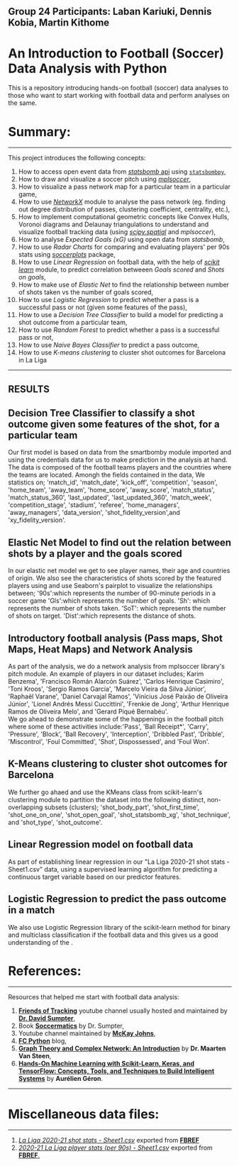 ## Group 24 Participants: Laban Kariuki, Dennis Kobia, Martin Kithome

# An Introduction to Football (Soccer) Data Analysis with Python
This is a repository introducing hands-on football (soccer) data analyses to those who want to start working with football data and perform analyses on the same.

# Summary:
---

This project introduces the following concepts:
1. How to access open event data from [*statsbomb* api](https://github.com/statsbomb/open-data#:~:text=StatsBomb%20Open%20Data%20Welcome%20to%20the%20StatsBomb%20Open,encourage%20new%20research%20and%20analysis%20at%20all%20levels.) using [`statsbombpy`](https://github.com/statsbomb/statsbombpy),
2. How to draw and visualize a soccer pitch using [*mplsoccer*](https://mplsoccer.readthedocs.io/en/latest/index.html), 
3. How to visualize a pass network map for a particular team in a particular game,
4. How to use [*NetworkX*](https://networkx.org/) module to analyse the pass network (eg. finding out degree distribution of passes, clustering coefficient, centrality, etc.), 
5. How to implement computational geometric concepts like Convex Hulls, Voronoi diagrams and Delaunay triangulations to understand and visualize football tracking data (using [*scipy.spatial*](https://docs.scipy.org/doc/scipy/reference/spatial.html) and *mplsoccer*),
6. How to analyse *Expected Goals (xG)* using open data from *statsbomb*,
7. How to use *Radar Charts* for comparing and evaluating players' per 90s stats using [*soccerplots*](https://github.com/Slothfulwave612/soccerplots/blob/master/docs/radar_chart.md) package,
8. How to use *Linear Regression* on football data, with the help of [*scikit learn*](https://scikit-learn.org/stable/index.html) module, to predict correlation betweeen *Goals scored* and *Shots on goals*,
9. How to make use of *Elastic Net* to find the relationship between number of shots taken vs the number of goals scored,  
10. How to use *Logistic Regression* to predict whether a pass is a successful pass or not (given some features of the pass), 
11. How to use a *Decision Tree Classifier* to build a model for predicting a shot outcome from a particular team, 
12. How to use *Random Forest* to predict whether a pass is a successful pass or not,
13. How to use *Naive Bayes Classifier* to predict a pass outcome,
14. How to use *K-means clustering* to cluster shot outcomes for Barcelona in La Liga
---

## RESULTS

## Decision Tree Classifier to classify a shot outcome given some features of the shot, for a particular team
Our first model is based on data from the smartbomby module imported and using the credentials data for us to make prediction in the analysis at hand. The data is composed of the football teams players and the countries where the teams are located. Amongh the fields contained in the data, We statistics on; 'match_id', 'match_date', 'kick_off', 'competition', 'season',   'home_team', 'away_team', 'home_score', 'away_score', 'match_status', 'match_status_360', 'last_updated', 'last_updated_360', 'match_week', 'competition_stage', 'stadium', 'referee', 'home_managers', 'away_managers', 'data_version', 'shot_fidelity_version',and  'xy_fidelity_version'.
      
## Elastic Net Model to find out the relation between shots by a player and the goals scored
In our elastic net model  we get to see player names, their age and countries of origin. We also see the characteristics of shots scored by the featured players using and use Seaborn's pairplot to visualize the relationships between;
  '90s':which represents the number of 90-minute periods in a soccer game
  'Gls':which represents the number of goals.
  'Sh': which represents the number of shots taken.
  'SoT': which represents the number of shots on target.
  'Dist':which represents the distance of shots.
 
## Introductory football analysis (Pass maps, Shot Maps, Heat Maps) and Network Analysis
As part of the analysis, we do a network analysis from mplsoccer library's pitch module. An example of players in our dataset includes; Karim Benzema', 'Francisco Román Alarcón Suárez', 'Carlos Henrique Casimiro', 'Toni Kroos', 'Sergio Ramos García',  'Marcelo Vieira da Silva Júnior', 'Raphaël Varane',  'Daniel Carvajal Ramos', 'Vinícius José Paixão de Oliveira Júnior',  'Lionel Andrés Messi Cuccittini', 'Frenkie de Jong',  'Arthur Henrique Ramos de Oliveira Melo', and 'Gerard Piqué Bernabéu'.  
We go ahead to demonstrate some of the happenings in the football pitch where some of these activities include:'Pass', 'Ball Receipt*', 'Carry', 'Pressure', 'Block', 'Ball Recovery', 'Interception', 'Dribbled Past', 'Dribble', 'Miscontrol', 'Foul Committed', 'Shot', Dispossessed', and 'Foul Won'.
 
## K-Means clustering to cluster shot outcomes for Barcelona
We further go ahaed and use the KMeans class from scikit-learn's clustering module to partition the dataset into the following distinct, non-overlapping subsets (clusters); 'shot_body_part', 'shot_first_time', 'shot_one_on_one', 'shot_open_goal', 'shot_statsbomb_xg', 'shot_technique', and 'shot_type', 'shot_outcome'.
 
 ## Linear Regression model on football data
As part of establishing linear regression in our "La Liga 2020-21 shot stats - Sheet1.csv" data, using a supervised learning algorithm  for predicting a continuous target variable based on our predictor features.

## Logistic Regression to predict the pass outcome in a match
We also use Logistic Regression library of the scikit-learn method  for binary and multiclass classification if the football data and this gives us a good understanding of the .

# References:

---
Resources that helped me start with football data analysis:
1. [**Friends of Tracking**](https://www.youtube.com/channel/UCUBFJYcag8j2rm_9HkrrA7w) youtube channel usually hosted and maintained by [**Dr. David Sumpter**](https://www.david-sumpter.com/),
2. Book [**Soccermatics**](https://www.amazon.co.uk/Soccermatics-Mathematical-Adventures-Pro-Bloomsbury/dp/1472924142/ref=tmm_pap_swatch_0?_encoding=UTF8&qid=&sr=) by Dr. Sumpter,
3. Youtube channel maintained by [**McKay Johns**](https://www.youtube.com/channel/UCmqincDKps3syxvD4hbODSg),
4. [**FC Python**](https://fcpython.com/) blog,
5. [**Graph Theory and Complex Network: An Introduction**](https://www.amazon.com/Graph-Theory-Complex-Networks-Introduction/dp/9081540610) by **Dr. Maarten Van Steen**,
6. [**Hands-On Machine Learning with Scikit-Learn, Keras, and TensorFlow: Concepts, Tools, and Techniques to Build Intelligent Systems**](https://www.amazon.com/Hands-Machine-Learning-Scikit-Learn-TensorFlow/dp/1492032646/ref=sr_1_1?crid=2SIYCCF7IMD9K&dchild=1&keywords=hands+on+machine+learning+with+scikit-learn+and+tensorflow&qid=1619017819&sprefix=Hands+on+mach%2Caps%2C411&sr=8-1) by **Aurélien Géron**.
---

# Miscellaneous data files:

---
1. [*La Liga 2020-21 shot stats - Sheet1.csv*](https://github.com/Kichimbi/DSFPT04AP4_Project_Group_24/blob/main/La%20Liga%202020-21%20shot%20stats%20-%20Sheet1.csv) exported from [**FBREF**](https://fbref.com/en/)
2. [*2020-21 La Liga player stats (per 90s) - Sheet1.csv*](https://github.com/Kichimbi/DSFPT04AP4_Project_Group_24/blob/main/2020-21%20La%20Liga%20player%20stats%20(per%2090s)%20-%20Sheet1.csv) exported from [**FBREF**.](https://fbref.com/en/)